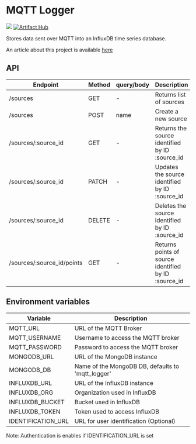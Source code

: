 # MQTT Logger

[<img src="https://img.shields.io/docker/pulls/moreillon/mqtt-logger?logo=docker">](https://hub.docker.com/repository/docker/moreillon/mqtt-logger)
[![Artifact Hub](https://img.shields.io/endpoint?url=https://artifacthub.io/badge/repository/mqtt-logger)](https://artifacthub.io/packages/search?repo=mqtt-logger)

Stores data sent over MQTT into an InfluxDB time series database.

An article about this project is available [here](https://articles.maximemoreillon.com/articles/5aa92bbf-956c-43a9-8f3c-e0bdacd6412d)

## API

| Endpoint                   | Method | query/body | Description                                          |
| -------------------------- | ------ | ---------- | ---------------------------------------------------- |
| /sources                   | GET    | -          | Returns list of sources                              |
| /sources                   | POST   | name       | Create a new source                                  |
| /sources/:source_id        | GET    | -          | Returns the source identified by ID :source_id       |
| /sources/:source_id        | PATCH  | -          | Updates the source identified by ID :source_id       |
| /sources/:source_id        | DELETE | -          | Deletes the source identified by ID :source_id       |
| /sources/:source_id/points | GET    | -          | Returns points of source identified by ID :source_id |

## Environment variables

| Variable           | Description                                       |
| ------------------ | ------------------------------------------------- |
| MQTT_URL           | URL of the MQTT Broker                            |
| MQTT_USERNAME      | Username to access the MQTT broker                |
| MQTT_PASSWORD      | Password to access the MQTT broker                |
| MONGODB_URL        | URL of the MongoDB instance                       |
| MONGODB_DB         | Name of the MongoDB DB, defaults to 'mqtt_logger' |
| INFLUXDB_URL       | URL of the InfluxDB instance                      |
| INFLUXDB_ORG       | Organization used in InfluxDB                     |
| INFLUXDB_BUCKET    | Bucket used in InfluxDB                           |
| INFLUXDB_TOKEN     | Token used to access InfluxDB                     |
| IDENTIFICATION_URL | URL for user identification (Optional)            |

Note: Authentication is enables if IDENTIFICATION_URL is set
